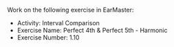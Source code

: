 Work on the following exercise in EarMaster:
- Activity: Interval Comparison
- Exercise Name: Perfect 4th & Perfect 5th  - Harmonic
- Exercise Number: 1.10
